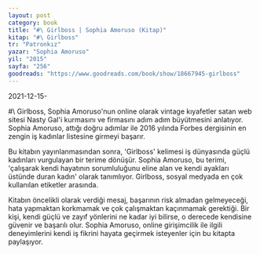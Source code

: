 ```yaml
---
layout: post
category: book
title: "#\ Girlboss | Sophia Amoruso (Kitap)"
kitap: "#\ Girlboss"
tr: "Patronkız"
yazar: "Sophia Amoruso"
yil: "2015"
sayfa: "256"
goodreads: "https://www.goodreads.com/book/show/18667945-girlboss"
---
```


2021-12-15-

#\ Girlboss, Sophia Amoruso'nun online olarak vintage kıyafetler satan web sitesi Nasty Gal'i kurmasını ve firmasını adım adım büyütmesini anlatıyor. Sophia Amoruso, attığı doğru adımlar ile 2016 yılında Forbes dergisinin en zengin iş kadınlar listesine girmeyi başarır.

Bu kitabın yayınlanmasından sonra, 'Girlboss' kelimesi iş dünyasında güçlü kadınları vurgulayan bir terime dönüşür. Sophia Amoruso, bu terimi, 'çalışarak kendi hayatının sorumluluğunu eline alan ve kendi ayakları üstünde duran kadın' olarak tanımlıyor. Girlboss, sosyal medyada en çok kullanılan etiketler arasında.

Kitabın öncelikli olarak verdiği mesaj, başarının risk almadan gelmeyeceği, hata yapmaktan korkmamak ve çok çalışmaktan kaçınmamak gerektiği. Bir kişi, kendi güçlü ve zayıf yönlerini ne kadar iyi bilirse, o derecede kendisine güvenir ve başarılı olur. Sophia Amoruso, online girişimcilik ile ilgili deneyimlerini kendi iş fikrini hayata geçirmek isteyenler için bu kitapta paylaşıyor.

